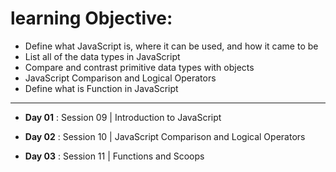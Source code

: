 # learning Objective:
- Define what JavaScript is, where it can be used, and how it came to be
- List all of the data types in JavaScript
- Compare and contrast primitive data types with objects
- JavaScript Comparison and Logical Operators
- Define what is Function in JavaScript 

<hr/>

- **Day 01** : Session 09 | Introduction to JavaScript

- **Day 02** : Session 10 | JavaScript Comparison and Logical Operators

- **Day 03** : Session 11 | Functions and Scoops

